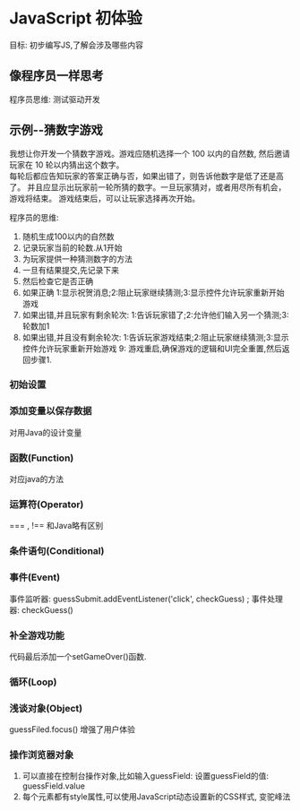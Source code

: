 # JavaScript 初体验
目标: 初步编写JS,了解会涉及哪些内容

## 像程序员一样思考
程序员思维: 测试驱动开发

## 示例--猜数字游戏
我想让你开发一个猜数字游戏。游戏应随机选择一个 100 以内的自然数, 然后邀请玩家在 10 轮以内猜出这个数字。  
每轮后都应告知玩家的答案正确与否，如果出错了，则告诉他数字是低了还是高了。
并且应显示出玩家前一轮所猜的数字。一旦玩家猜对，或者用尽所有机会，游戏将结束。
游戏结束后，可以让玩家选择再次开始。

程序员的思维:
1. 随机生成100以内的自然数
2. 记录玩家当前的轮数.从1开始
3. 为玩家提供一种猜测数字的方法
4. 一旦有结果提交,先记录下来
5. 然后检查它是否正确
6. 如果正确
    1:显示祝贺消息;2:阻止玩家继续猜测;3:显示控件允许玩家重新开始游戏
7. 如果出错,并且玩家有剩余轮次:
    1:告诉玩家错了;2:允许他们输入另一个猜测;3:轮数加1
8. 如果出错,并且没有剩余轮次:
    1:告诉玩家游戏结束;2:阻止玩家继续猜测;3:显示控件允许玩家重新开始游戏
9: 游戏重启,确保游戏的逻辑和UI完全重置,然后返回步骤1.

### 初始设置

### 添加变量以保存数据
对用Java的设计变量

### 函数(Function)
对应java的方法

### 运算符(Operator)
=== , !== 和Java略有区别

### 条件语句(Conditional)

### 事件(Event)
事件监听器: guessSubmit.addEventListener('click', checkGuess) ;
事件处理器: checkGuess()

### 补全游戏功能
代码最后添加一个setGameOver()函数.

### 循环(Loop)

### 浅谈对象(Object)
guessFiled.focus() 增强了用户体验

### 操作浏览器对象
1. 可以直接在控制台操作对象,比如输入guessField: 设置guessField的值: guessField.value  
2. 每个元素都有style属性,可以使用JavaScript动态设置新的CSS样式, 变驼峰法

